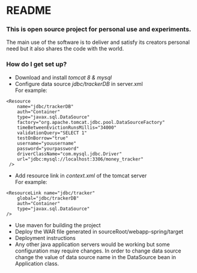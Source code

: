 # README #

### This is open source project for personal use and experiments. ###

The main use of the software is to deliver and satisfy its creators personal need but it also shares the code with the world.

### How do I get set up? ###

* Download and install _tomcat 8 & mysql_
* Configure data source _jdbc/trackerDB_ in server.xml
<br /> For example:

```
<Resource
    name="jdbc/trackerDB"
    auth="Container"
    type="javax.sql.DataSource"
    factory="org.apache.tomcat.jdbc.pool.DataSourceFactory"
    timeBetweenEvictionRunsMillis="34000"
    validationQuery="SELECT 1"
    testOnBorrow="true"
    username="youusername"
    password="yourpassword"
    driverClassName="com.mysql.jdbc.Driver"
    url="jdbc:mysql://localhost:3306/money_tracker"
 />
```
* Add resource link in _context.xml_ of the tomcat server
<br />For example:

```
<ResourceLink name="jdbc/tracker"
    global="jdbc/trackerDB"
    auth="Container"
    type="javax.sql.DataSource"
/>
```

* Use maven for building the project
* Deploy the WAR file generated in sourceRoot/webapp-spring/target
* Deployment instructions
* Any other java application servers would be working but some configuration may require changes.
In order to change data source change the value of data source name  in the DataSource bean in Application class.
